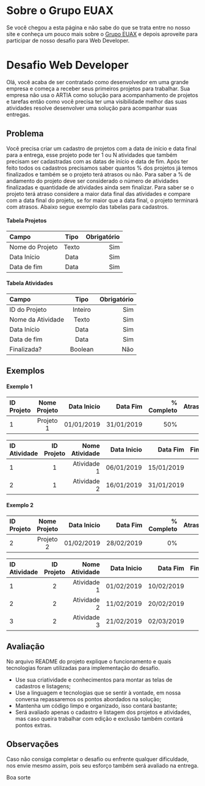 # Sobre o Grupo EUAX
Se você chegou a esta página e não sabe do que se trata entre no nosso site e conheça um pouco mais sobre o [Grupo EUAX](https://grupoeuax.com.br/carreira/) e depois aproveite para participar de nosso desafio para Web Developer.

# Desafio Web Developer
Olá, você acaba de ser contratado como desenvolvedor em uma grande empresa e começa a receber seus primeiros projetos para trabalhar. Sua empresa não usa o ARTIA como solução para acompanhamento de projetos e tarefas então como você precisa ter uma visibilidade melhor das suas atividades resolve desenvolver uma solução para acompanhar suas entregas.

## Problema

Você precisa criar um cadastro de projetos com a data de início e data final para a entrega, esse projeto pode ter 1 ou N atividades que também precisam ser cadastradas com as datas de início e data de fim. Após ter feito todos os cadastros precisamos saber quantos % dos projetos já temos finalizados e também se o projeto terá atrasos ou não. Para saber a % de andamento do projeto deve ser considerado o número de atividades finalizadas e quantidade de atividades ainda sem finalizar. Para saber se o projeto terá atraso considere a maior data final das atividades e compare com a data final do projeto, se for maior que a data final, o projeto terminará com atrasos. Abaixo segue exemplo das tabelas para cadastros.

#### Tabela Projetos
| Campo           | Tipo    | Obrigatório  |
| :-------------- | :-----: | -----------: |
| Nome do Projeto | Texto   | Sim          |
| Data Início     | Data    | Sim          |
| Data de fim     | Data    | Sim          |

#### Tabela Atividades
| Campo             | Tipo    | Obrigatório  |
| :--------------   | :-----: | -----------: |
| ID do Projeto     | Inteiro | Sim          |
| Nome da Atividade | Texto   | Sim          |
| Data Início       | Data    | Sim          |
| Data de fim       | Data    | Sim          |
| Finalizada?       | Boolean | Não          |

## Exemplos

#### Exemplo 1

| ID Projeto | Nome Projeto | Data Inicio | Data Fim   | % Completo | Atrasado |
| :--------- | :----------: | ----------: | ---------: | ---------: | -------: |
| 1          | Projeto 1    | 01/01/2019  | 31/01/2019 | 50%        | Não      |

| ID Atividade | ID Projeto | Nome Atividade | Data Inicio | Data Fim   | Finalizada? |
| :---------- | :---------: | -------------: | ----------: | ---------: | ----------: |
| 1          | 1            | Atividade 1    | 06/01/2019  | 15/01/2019 | Sim                 |
| 2          | 1            | Atividade 2    | 16/01/2019  | 31/01/2019 | Não                 |

#### Exemplo 2

| ID Projeto | Nome Projeto | Data Inicio | Data Fim   | % Completo | Atrasado |
| :--------- | :----------: | ----------: | ---------: | ---------: | -------: |
| 2          | Projeto 2    | 01/02/2019  | 28/02/2019 | 0%         | Sim      |

| ID Atividade | ID Projeto | Nome Atividade | Data Inicio | Data Fim   | Finalizada? |
| :---------- | :---------: | -------------: | ----------: | ---------: | ----------: |
| 1          | 2            | Atividade 1    | 01/02/2019  | 10/02/2019 | Não                 |
| 2          | 2            | Atividade 2    | 11/02/2019  | 20/02/2019 | Não                 |
| 3          | 2            | Atividade 3    | 21/02/2019  | 02/03/2019 | Não                 |

## Avaliação
No arquivo README do projeto explique o funcionamento e quais tecnologias foram utilizadas para implementação do desafio.
* Use sua criatividade e conhecimentos para montar as telas de cadastros e listagens;
* Use a linguagem e tecnologias que se sentir à vontade, em nossa conversa repassaremos os pontos abordados na solução;
* Mantenha um código limpo e organizado, isso contará bastante;
* Será avaliado apenas o cadastro e listagem dos projetos e atividades, mas caso queira trabalhar com edição e exclusão também contará pontos extras.

## Observações
Caso não consiga completar o desafio ou enfrente qualquer dificuldade, nos envie mesmo assim, pois seu esforço também será avaliado na entrega.

Boa sorte
